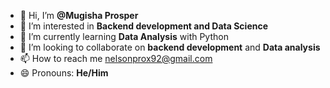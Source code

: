 - 👋 Hi, I’m **@Mugisha Prosper**
- 👀 I’m interested in **Backend development and Data Science**
- 🌱 I’m currently learning **Data Analysis** with Python
- 💞️ I’m looking to collaborate on **backend development** and **Data analysis**
- 📫 How to reach me nelsonprox92@gmail.com
- 😄 Pronouns: **He/Him**

<!---
MugishaProsper/MugishaProsper is a ✨ special ✨ repository because its `README.md` (this file) appears on your GitHub profile.
You can click the Preview link to take a look at your changes.
--->
